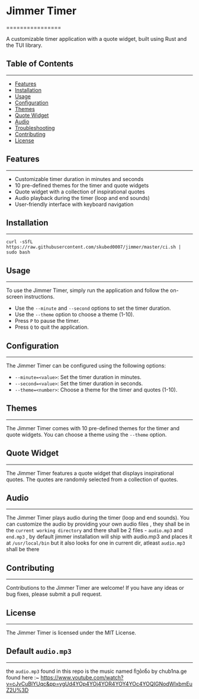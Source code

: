 # Jimmer Timer
================

A customizable timer application with a quote widget, built using Rust and the TUI library.

## Table of Contents
-----------------

* [Features](#features)
* [Installation](#installation)
* [Usage](#usage)
* [Configuration](#configuration)
* [Themes](#themes)
* [Quote Widget](#quote-widget)
* [Audio](#audio)
* [Troubleshooting](#troubleshooting)
* [Contributing](#contributing)
* [License](#license)

## Features
-----------

* Customizable timer duration in minutes and seconds
* 10 pre-defined themes for the timer and quote widgets
* Quote widget with a collection of inspirational quotes
* Audio playback during the timer (loop and end sounds)
* User-friendly interface with keyboard navigation

## Installation
------------
``curl -sSfL https://raw.githubusercontent.com/skubed0007/jimmer/master/ci.sh | sudo bash``
## Usage
-----

To use the Jimmer Timer, simply run the application and follow the on-screen instructions.

* Use the `--minute` and `--second` options to set the timer duration.
* Use the `--theme` option to choose a theme (1-10).
* Press `P` to pause the timer.
* Press `Q` to quit the application.

## Configuration
-------------

The Jimmer Timer can be configured using the following options:

* `--minute=<value>`: Set the timer duration in minutes.
* `--second=<value>`: Set the timer duration in seconds.
* `--theme=<number>`: Choose a theme for the timer and quotes (1-10).

## Themes
--------

The Jimmer Timer comes with 10 pre-defined themes for the timer and quote widgets. You can choose a theme using the `--theme` option.

## Quote Widget
-------------

The Jimmer Timer features a quote widget that displays inspirational quotes. The quotes are randomly selected from a collection of quotes.

## Audio
------

The Jimmer Timer plays audio during the timer (loop and end sounds). You can customize the audio by providing your own audio files , they shall be in the ``current working directory`` and there shall be 2 files - ``audio.mp3`` and ``end.mp3``  , by default jimmer installation will ship with audio.mp3 and places it at ``/usr/local/bin`` but it also looks for one in current dir, atleast ``audio.mp3`` shall be there

## Contributing
------------

Contributions to the Jimmer Timer are welcome! If you have any ideas or bug fixes, please submit a pull request.

## License
-------

The Jimmer Timer is licensed under the MIT License.

## Default ``audio.mp3``
-------
the ``audio.mp3`` found in this repo is the music named ჩუბინა by chub1na.ge found here :~ https://www.youtube.com/watch?v=cJvCuBlYUqc&pp=ygUd4YOp4YOj4YOR4YOY4YOc4YOQIGNodWIxbmEuZ2U%3D


